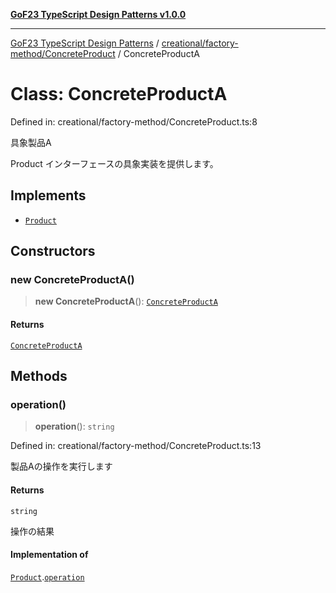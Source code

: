 [**GoF23 TypeScript Design Patterns v1.0.0**](../../../../README.md)

***

[GoF23 TypeScript Design Patterns](../../../../README.md) / [creational/factory-method/ConcreteProduct](../README.md) / ConcreteProductA

# Class: ConcreteProductA

Defined in: creational/factory-method/ConcreteProduct.ts:8

具象製品A

Product インターフェースの具象実装を提供します。

## Implements

- [`Product`](../../Product/interfaces/Product.md)

## Constructors

### new ConcreteProductA()

> **new ConcreteProductA**(): [`ConcreteProductA`](ConcreteProductA.md)

#### Returns

[`ConcreteProductA`](ConcreteProductA.md)

## Methods

### operation()

> **operation**(): `string`

Defined in: creational/factory-method/ConcreteProduct.ts:13

製品Aの操作を実行します

#### Returns

`string`

操作の結果

#### Implementation of

[`Product`](../../Product/interfaces/Product.md).[`operation`](../../Product/interfaces/Product.md#operation)
